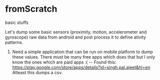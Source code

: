 # fromScratch
basic stuffs

Let's dump some basic sensors (proximity, motion, accelerometer and gyroscope) raw data from android and post process it to define ativity patterns.

1. Need a simple application that can be run on mobile platform to dump these values. There must be many free apps which does that but I only know the ones which are paid apps :(
-- Found this: https://play.google.com/store/apps/details?id=singh.pal.ajeet&hl=en
Atleast this dumps a csv.
